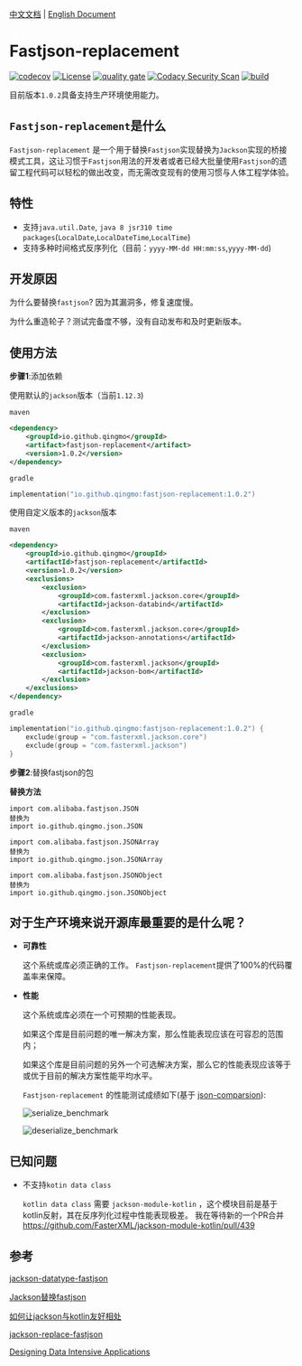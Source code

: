 [中文文档](./README_CN.md) | [English Document](./README.md)        

# Fastjson-replacement
[![codecov](https://codecov.io/gh/qingmo/fastjson-replacement/branch/main/graph/badge.svg?token=OZQG1NVXDX)](https://codecov.io/gh/qingmo/fastjson-replacement) [![License](https://img.shields.io/badge/License-MIT-brightgreen)](https://mit-license.org/) [![quality gate](https://sonarcloud.io/api/project_badges/measure?project=qingmo_fastjson-replacement&metric=alert_status)](https://sonarcloud.io/dashboard?id=qingmo_fastjson-replacement) [![Codacy Security Scan](https://github.com/qingmo/fastjson-replacement/actions/workflows/codacy-analysis.yml/badge.svg)](https://github.com/qingmo/fastjson-replacement/actions/workflows/codacy-analysis.yml) [![build](https://github.com/qingmo/fastjson-replacement/actions/workflows/build.yml/badge.svg)](https://github.com/qingmo/fastjson-replacement/actions/workflows/build.yml)

目前版本`1.0.2`具备支持生产环境使用能力。
## `Fastjson-replacement`是什么    
`Fastjson-replacement` 是一个用于替换`Fastjson`实现替换为`Jackson`实现的桥接模式工具，这让习惯于`Fastjson`用法的开发者或者已经大批量使用`Fastjson`的遗留工程代码可以轻松的做出改变，而无需改变现有的使用习惯与人体工程学体验。

## 特性
* 支持`java.util.Date`, `java 8 jsr310 time packages`(`LocalDate`,`LocalDateTime`,`LocalTime`)        
* 支持多种时间格式反序列化（目前：`yyyy-MM-dd HH:mm:ss`,`yyyy-MM-dd`)

## 开发原因

为什么要替换`fastjson`? 因为其漏洞多，修复速度慢。

为什么重造轮子？测试完备度不够，没有自动发布和及时更新版本。

## 使用方法

**步骤1**:添加依赖

使用默认的`jackson`版本（当前`1.12.3`) 

`maven`

```xml
<dependency>
    <groupId>io.github.qingmo</groupId>
    <artifact>fastjson-replacement</artifact>
    <version>1.0.2</version>
</dependency>
```

`gradle`

```kotlin
implementation("io.github.qingmo:fastjson-replacement:1.0.2")
```



使用自定义版本的`jackson`版本

`maven`

```xml
<dependency>
    <groupId>io.github.qingmo</groupId>
    <artifactId>fastjson-replacement</artifactId>
    <version>1.0.2</version>
    <exclusions>
        <exclusion>
            <groupId>com.fasterxml.jackson.core</groupId>
            <artifactId>jackson-databind</artifactId>
        </exclusion>
        <exclusion>
            <groupId>com.fasterxml.jackson.core</groupId>
            <artifactId>jackson-annotations</artifactId>
        </exclusion>
        <exclusion>
            <groupId>com.fasterxml.jackson</groupId>
            <artifactId>jackson-bom</artifactId>
        </exclusion>
    </exclusions>
</dependency>
```

`gradle`

```kotlin
implementation("io.github.qingmo:fastjson-replacement:1.0.2") {
    exclude(group = "com.fasterxml.jackson.core")
    exclude(group = "com.fasterxml.jackson")
}
```

**步骤2**:替换fastjson的包

**替换方法**

```shell
import com.alibaba.fastjson.JSON
替换为
import io.github.qingmo.json.JSON

import com.alibaba.fastjson.JSONArray
替换为
import io.github.qingmo.json.JSONArray

import com.alibaba.fastjson.JSONObject
替换为
import io.github.qingmo.json.JSONObject
```



## 对于生产环境来说开源库最重要的是什么呢？

* **可靠性**

  这个系统或库必须正确的工作。 `Fastjson-replacement`提供了100%的代码覆盖率来保障。

* **性能**

  这个系统或库必须在一个可预期的性能表现。

  如果这个库是目前问题的唯一解决方案，那么性能表现应该在可容忍的范围内；

  如果这个库是目前问题的另外一个可选解决方案，那么它的性能表现应该等于或优于目前的解决方案性能平均水平。

  `Fastjson-replacement` 的性能测试成绩如下(基于 [json-comparsion](https://github.com/zysrxx/json-comparison)):

  ![serialize_benchmark](/Users/Chaos/workspace/fastjson-replacement/docs/serialize_benchmark.png)

  ![deserialize_benchmark](/Users/Chaos/workspace/fastjson-replacement/docs/deserialize_benchmark.png)

## 已知问题

* 不支持`kotin data class`

  `kotlin data class` 需要 `jackson-module-kotlin` ，这个模块目前是基于kotlin反射，其在反序列化过程中性能表现极差。
  我在等待新的一个PR合并 https://github.com/FasterXML/jackson-module-kotlin/pull/439

## 参考

[jackson-datatype-fastjson](https://github.com/larva-zhang/jackson-datatype-fastjson/blob/master/src/test/java/com/github/larva/zhang/jackson/datatype/fastjson/SimpleReadTest.java)

[Jackson替换fastjson](https://www.cnblogs.com/larva-zhh/p/11544317.html)

[如何让jackson与kotlin友好相处](https://cloud.tencent.com/developer/article/1372442)

[jackson-replace-fastjson](https://github.com/zjb-it/jackson-replace-fastjson)

[Designing Data Intensive Applications](https://cloud.tencent.com/developer/article/1372442)
